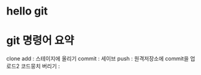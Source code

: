 # hello git

# git 명령어 요약

clone
add : 스테이지에 올리기
commit : 세이브
push : 원격저장소에 commit을 업로드2
코드뭉치 버리기 : 